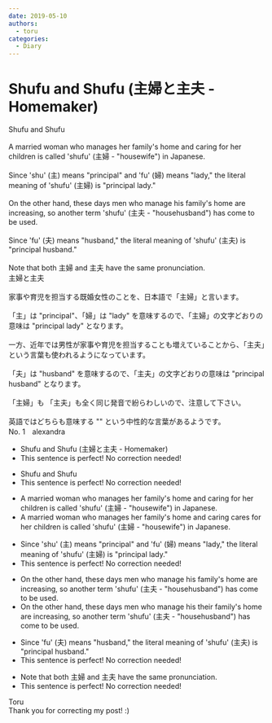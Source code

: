 ```yaml
---
date: 2019-05-10
authors:
  - toru
categories:
  - Diary
---
```


<h1 id="subject_show">Shufu and Shufu (主婦と主夫 - Homemaker)</h1>
<div class="date" hidden>May 10, 2019 16:12</div>
<div id="post"><div id="body_show_ori">
Shufu and Shufu<br/><br/>A married woman who manages her family's home and caring for her children is called 'shufu' (主婦 - "housewife") in Japanese.<br/><br/>Since 'shu' (主) means "principal" and 'fu' (婦) means "lady," the literal meaning of 'shufu' (主婦) is "principal lady."<br/><br/>On the other hand, these days men who manage his family's home are increasing, so another term 'shufu' (主夫 - "househusband") has come to be used.<br/><br/>Since 'fu' (夫) means "husband," the literal meaning of 'shufu' (主夫) is "principal husband."<br/><br/>Note that both 主婦 and 主夫 have the same pronunciation.
</div></div>

<!-- more -->

<div id="post_ja"><div id="body_show_mo">
主婦と主夫<br/><br/>家事や育児を担当する既婚女性のことを、日本語で「主婦」と言います。<br/><br/>「主」は "principal"、「婦」は "lady" を意味するので、「主婦」の文字どおりの意味は "principal lady" となります。<br/><br/>一方、近年では男性が家事や育児を担当することも増えていることから、「主夫」という言葉も使われるようになっています。<br/><br/>「夫」は "husband" を意味するので、「主夫」の文字どおりの意味は "principal husband" となります。<br/><br/>「主婦」も 「主夫」も全く同じ発音で紛らわしいので、注意して下さい。<br/><br/>英語ではどちらも意味する "" という中性的な言葉があるようです。
</div></div>
<div id="block"><div class="first_name"> No. 1　<span class="just_name">alexandra</span></div><div id="block2">
<ul class="correction_field">
<li class="incorrect">Shufu and Shufu (主婦と主夫 - Homemaker)</li>
<li class="corrected perfect">This sentence is perfect! No correction needed!</li>
</ul>
<ul class="correction_field">
<li class="incorrect">Shufu and Shufu</li>
<li class="corrected perfect">This sentence is perfect! No correction needed!</li>
</ul>
<ul class="correction_field">
<li class="incorrect">A married woman who manages her family's home and caring for her children is called 'shufu' (主婦 - "housewife") in Japanese.</li>
<li class="corrected correct">
A married woman who manages her family's home and <span class="f_red"><span class="sline">caring</span></span> <span class="f_blue">cares </span>for her children is called 'shufu' (主婦 - "housewife") in Japanese.
</li>
</ul>
<ul class="correction_field">
<li class="incorrect">Since 'shu' (主) means "principal" and 'fu' (婦) means "lady," the literal meaning of 'shufu' (主婦) is "principal lady."</li>
<li class="corrected perfect">This sentence is perfect! No correction needed!</li>
</ul>
<ul class="correction_field">
<li class="incorrect">On the other hand, these days men who manage his family's home are increasing, so another term 'shufu' (主夫 - "househusband") has come to be used.</li>
<li class="corrected correct">
On the other hand, these days men who manage <span class="f_red"><span class="sline">his</span></span> <span class="f_blue">their</span> family's home are increasing, so another term 'shufu' (主夫 - "househusband") has come to be used.
</li>
</ul>
<ul class="correction_field">
<li class="incorrect">Since 'fu' (夫) means "husband," the literal meaning of 'shufu' (主夫) is "principal husband."</li>
<li class="corrected perfect">This sentence is perfect! No correction needed!</li>
</ul>
<ul class="correction_field">
<li class="incorrect">Note that both 主婦 and 主夫 have the same pronunciation.</li>
<li class="corrected perfect">This sentence is perfect! No correction needed!</li>
</ul>
</div><div class="name"><span class="just_name">Toru</span><br>
Thank you for correcting my post! :)
</div>
</div>
